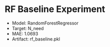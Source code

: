 # RF Baseline Experiment

- Model: RandomForestRegressor
- Target: N_need
- MAE: 1.0693
- Artifact: rf_baseline.pkl
